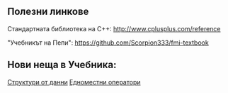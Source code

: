 ## Полезни линкове

Стандартната библиотека на С++: http://www.cplusplus.com/reference

"Учебникът на Пепи": https://github.com/Scorpion333/fmi-textbook

## Нови неща в Учебника:

[Структури от данни](https://github.com/Scorpion333/fmi-textbook/tree/master/Структури%20от%20данни)
[Едноместни оператори](https://github.com/Scorpion333/fmi-textbook/blob/master/Едноместни%20оператори.md)